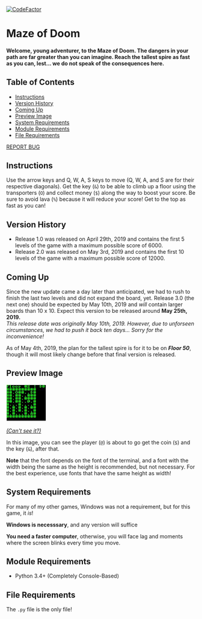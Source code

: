 [![CodeFactor](https://www.codefactor.io/repository/github/0xmmalik/maze-of-doom/badge)](https://www.codefactor.io/repository/github/0xmmalik/maze-of-doom)

# Maze of Doom
#### Welcome, young adventurer, to the Maze of Doom. The dangers in your path are far greater than you can imagine. Reach the tallest spire as fast as you can, lest... we do not speak of the consequences here.

## Table of Contents
- [Instructions](#instructions)
- [Version History](#version-history)
- [Coming Up](#coming-up)
- [Preview Image](#preview-image)
- [System Requirements](#system-requirements)
- [Module Requirements](#module-requirements)
- [File Requirements](#file-requirements)

[REPORT BUG](https://forms.gle/cPBmojKbcK9bVbfa7)

## Instructions
Use the arrow keys and Q, W, A, S keys to move (Q, W, A, and S are for their respective diagonals). Get the key (`&`) to be able to climb up a floor using the transporters (`O`) and collect money (`$`) along the way to boost your score. Be sure to avoid lava (`%`) because it will reduce your score! Get to the top as fast as you can!

## Version History
- Release 1.0 was released on April 29th, 2019 and contains the first 5 levels of the game with a maximum possible score of 6000.
- Release 2.0 was released on May 3rd, 2019 and contains the first 10 levels of the game with a maximum possible score of 12000.

## Coming Up
Since the new update came a day later than anticipated, we had to rush to finish the last two levels and did not expand the board, yet. Release 3.0 (the next one) should be expected by May 10th, 2019 and *will* contain larger boards than 10 x 10. Expect this version to be released around **May 25th, 2019.**  
*This release date was originally May 10th, 2019. However, due to unforseen circumstances, we had to push it back ten days... Sorry for the inconvenience!*

As of May 4th, 2019, the plan for the tallest spire is for it to be on ***Floor 50***, though it will most likely change before that final version is released.

## Preview Image
![Preview Image](mazeofdoom_previewimage.JPG)

*[(Can't see it?)](https://github.com/0xmmalik/Maze-of-Doom/blob/master/mazeofdoom_previewimage.JPG)*

In this image, you can see the player (`@`) is about to go get the coin (`$`) and the key (`&`), after that. 

**Note** that the font depends on the font of the terminal, and a font with the width being the same as the height is recommended, but not necessary. For the best experience, use fonts that have the same height as width!

## System Requirements
For many of my other games, Windows was not a requirement, but for this game, it *is*!

**Windows is necesssary**, and any version will suffice

**You need a faster computer**, otherwise, you will face lag and moments where the screen blinks every time you move.

## Module Requirements
- Python 3.4+ (Completely Console-Based)

## File Requirements
The `.py` file is the only file!
